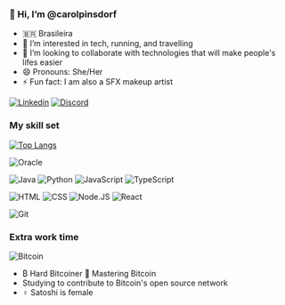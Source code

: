 ### 👋 Hi, I’m @carolpinsdorf
- 🇧🇷 Brasileira
- 👀 I’m interested in tech, running, and travelling
- 💞️ I’m looking to collaborate with technologies that will make people's lifes easier 
- 😄 Pronouns: She/Her
- ⚡ Fun fact: I am also a SFX makeup artist 

[![Linkedin](https://img.shields.io/badge/LinkedIn-0077B5?style=for-the-badge&logo=linkedin&logoColor=white)](https://www.linkedin.com/in/carolinapinsdorf/)
[![Discord](https://img.shields.io/badge/Discord-7289DA?style=for-the-badge&logo=discord&logoColor=white)](https://discord.com/channels/@carolpinsdorf)

<!---
![Carol's GitHub stats](https://github-readme-stats.vercel.app/api?username=carolpinsdorf&show_icons=true&theme=radical)
--->
### My skill set

[![Top Langs](https://github-readme-stats.vercel.app/api/top-langs/?username=carolpinsdorf&layout=donut)](https://github.com/anuraghazra/github-readme-stats)

![Oracle](https://img.shields.io/badge/Oracle-F80000?style=for-the-badge&logo=Oracle&logoColor=white)

![Java](https://img.shields.io/badge/Java-ED8B00?style=for-the-badge&logo=openjdk&logoColor=white)
![Python](https://img.shields.io/badge/Python-3776AB?style=for-the-badge&logo=python&logoColor=white)
![JavaScript](https://img.shields.io/badge/JavaScript-F7DF1E?style=for-the-badge&logo=javascript&logoColor=black)
![TypeScript](https://img.shields.io/badge/TypeScript-007ACC?style=for-the-badge&logo=typescript&logoColor=white)

![HTML](https://img.shields.io/badge/HTML5-E34F26?style=for-the-badge&logo=html5&logoColor=white)
![CSS](https://img.shields.io/badge/CSS3-1572B6?style=for-the-badge&logo=css3&logoColor=white)
![Node.JS](https://img.shields.io/badge/Node.js-43853D?style=for-the-badge&logo=node.js&logoColor=white)
![React](	https://img.shields.io/badge/React-20232A?style=for-the-badge&logo=react&logoColor=61DAFB)

![Git](https://img.shields.io/badge/GIT-E44C30?style=for-the-badge&logo=git&logoColor=white)

### Extra work time
![Bitcoin](https://img.shields.io/badge/Bitcoin-000000?style=for-the-badge&logo=bitcoin&logoColor=white)
- ₿ Hard Bitcoiner 📖 Mastering Bitcoin
- Studying to contribute to Bitcoin's open source network
- ♀️ Satoshi is female 

<!---
carolpinsdorf/carolpinsdorf is a ✨ special ✨ repository because its `README.md` (this file) appears on your GitHub profile.
You can click the Preview link to take a look at your changes.
--->
